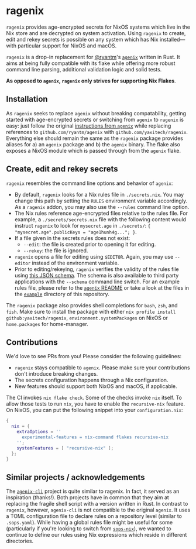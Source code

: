 # ragenix

`ragenix` provides age-encrypted secrets for NixOS systems which live in the Nix store
and are decrypted on system activation. Using `ragenix` to create, edit and rekey secrets
is possible on any system which has Nix installed—with particular support for NixOS and macOS.

`ragenix` is a drop-in replacement for [@ryantm](https://github.com/ryantm)'s
[`agenix`](https://github.com/ryantm/agenix) written in Rust. It aims at being fully compatible
with its flake while offering more robust command line parsing, additional validation logic
and solid tests.

**As opposed to `agenix`, `ragenix` only strives for supporting Nix Flakes**.

## Installation

As `ragenix` seeks to replace `agenix` without breaking compatability, getting started with age-encrypted
secrets or switching from `agenix` to `ragenix` is easy: just follow the original [instructions from `agenix`](
https://github.com/ryantm/agenix#installation) while replacing references to
`github.com/ryantm/agenix` with `github.com/yaxitech/ragenix`. Everything else should remain the
same as the `ragenix` package provides aliases for a) an `agenix` package and b) the `agenix` binary.
The flake also exposes a NixOS module which is passed through from the `agenix` flake.

## Create, edit and rekey secrets

`ragenix` resembles the command line options and behavior of `agenix`:

* By default, `ragenix` looks for a Nix rules file in `./secrets.nix`. You may change this path by setting the `RULES`
  environment variable accordingly. As a `ragenix` addon, you may also use the `--rules` command line option.
* The Nix rules reference age-encrypted files relative to the rules file. For example, a `./secrets/secrets.nix` file with the
  following content would instruct `ragenix` to look for `mysecret.age` in `./secrets/`: 
  `{ "mysecret.age".publicKeys = "age1hunh4g..."; }`.
* If a file given in the secrets rules does not exist:
  - `--edit`: the file is created prior to opening it for editing.
  - `--rekey`: the file is ignored.
* `ragenix` opens a file for editing using `$EDITOR`. Again, you may use `--editor` instead of the
  environment variable.
* Prior to editing/rekeying, `ragenix` verifies the validity of the rules file using [this JSON schema](
  ./src/agenix.schema.json). The schema is also available to third party applications with
  the `--schema` command line switch. For an example rules file, please refer to the [`agenix` README](
  https://github.com/ryantm/agenix#tutorial) or take a look at the files in the [`example`](./example) directory
  of this repository.

The `ragenix` package also provides shell completions for `bash`, `zsh`, and `fish`. Make sure to install the package with either `nix profile install github:yaxitech/ragenix`, `environment.systemPackages` on NixOS or `home.packages` for home-manager.

## Contributions

We'd love to see PRs from you! Please consider the following guidelines:

- `ragenix` stays compatible to `agenix`. Please make sure your contributions
  don't introduce breaking changes.
- The secrets configuration happens through a Nix configuration.
- New features should support both NixOS and macOS, if applicable.

The CI invokes `nix flake check`. Some of the checks invoke `nix` itself.
To allow those tests to run `nix`, you have to enable the `recursive-nix` feature.
On NixOS, you can put the following snippet into your `configuration.nix`:

```nix
{
  nix = {
    extraOptions = ''
      experimental-features = nix-command flakes recursive-nix
    '';
    systemFeatures = [ "recursive-nix" ];
  };
}
```

## Similar projects / acknowledgements 

The [`agenix-cli`](https://github.com/cole-h/agenix-cli) project is quite similar to ragenix. In fact, it
served as an inspiration (thanks!). Both projects have in common that they aim
at replacing the fragile shell script with a version written in Rust. In contrast to `ragenix`, however,
`agenix-cli` is not compatible to the original `agenix`. It uses a TOML configuration file to declare rules
on a repository level (similar to `.sops.yaml`). While having a global rules file might be
useful for some (particularly if you're looking to switch from [`sops-nix`](
https://github.com/Mic92/sops-nix)), we wanted to continue to define our rules using Nix expressions which
reside in different directories.
